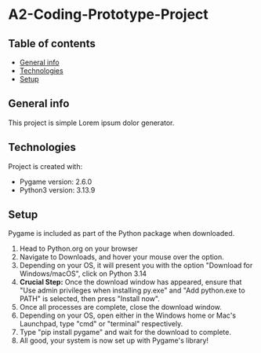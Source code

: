 # A2-Coding-Prototype-Project

## Table of contents
* [General info](#general-info)
* [Technologies](#technologies)
* [Setup](#setup)

## General info
This project is simple Lorem ipsum dolor generator.
	
## Technologies
Project is created with:
* Pygame version: 2.6.0
* Python3 version: 3.13.9

## Setup
Pygame is included as part of the Python package when downloaded.
1. Head to Python.org on your browser
2. Navigate to Downloads, and hover your mouse over the option.
3. Depending on your OS, it will present you with the option "Download for Windows/macOS", click on Python 3.14
4. **Crucial Step:** Once the download window has appeared, ensure that "Use admin privileges when installing py.exe" and "Add python.exe to PATH" is selected, then press "Install now".
5. Once all processes are complete, close the download window.
6. Depending on your OS, open either in the Windows home or Mac's Launchpad, type "cmd" or "terminal" respectively.
7. Type "pip install pygame" and wait for the download to complete.
8. All good, your system is now set up with Pygame's library!
